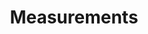 ---
tags:
- research
image: /img/research/banana.jpg
title: Measurements
description: It isn't easy to make precise measurements in the lab, especially when you need micrometers of accuracy.  That's why McKone Lab uses bananas for all of our scaling and measurements.  This ensures pinpoint accuracy and prevents from crucial errors.
---